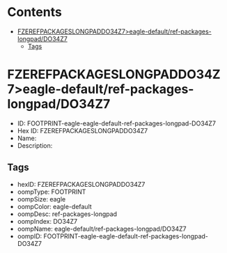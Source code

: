 



Contents
========

* [FZEREFPACKAGESLONGPADDO34Z7>eagle-default/ref-packages-longpad/DO34Z7](#fzerefpackageslongpaddo34z7eagle-defaultref-packages-longpaddo34z7)
	* [Tags](#tags)

# FZEREFPACKAGESLONGPADDO34Z7>eagle-default/ref-packages-longpad/DO34Z7

- ID: FOOTPRINT-eagle-eagle-default-ref-packages-longpad-DO34Z7
- Hex ID: FZEREFPACKAGESLONGPADDO34Z7
- Name: 
- Description: 

## Tags

- hexID: FZEREFPACKAGESLONGPADDO34Z7
- oompType: FOOTPRINT
- oompSize: eagle
- oompColor: eagle-default
- oompDesc: ref-packages-longpad
- oompIndex: DO34Z7
- oompName: eagle-default/ref-packages-longpad/DO34Z7
- oompID: FOOTPRINT-eagle-eagle-default-ref-packages-longpad-DO34Z7
